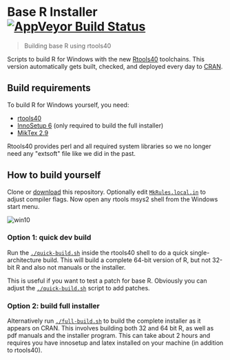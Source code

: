 # Base R Installer [![AppVeyor Build Status](https://ci.appveyor.com/api/projects/status/github/r-windows/r-installer?branch=master)](https://ci.appveyor.com/project/jeroen/r-installer) 

> Building base R using rtools40

Scripts to build R for Windows with the new [Rtools40](https://github.com/r-windows/rtools-installer) toolchains. This version automatically gets built, checked, and deployed every day to [CRAN](https://cran.r-project.org/bin/windows/base/rdevel.html).

## Build requirements

To build R for Windows yourself, you need:

 - [rtools40](https://github.com/r-windows/docs/blob/master/rtools40.md)
 - [InnoSetup 6](https://www.jrsoftware.org/isdl.php) (only required to build the full installer)
 - [MikTex 2.9](https://cloud.r-project.org/bin/windows/Rtools/basic-miktex-2.9.7152-x64.exe)

Rtools40 provides perl and all required system libraries so we no longer need any "extsoft" file like we did in the past.

## How to build yourself

Clone or [download](https://github.com/r-windows/r-installer/archive/master.zip) this repository. Optionally edit [`MkRules.local.in`](MkRules.local.in) to adjust compiler flags. Now open any rtools msys2 shell from the Windows start menu.

![win10](https://user-images.githubusercontent.com/216319/73364595-1fe28080-42ab-11ea-9858-ac8c660757d6.png)

### Option 1: quick dev build

Run the  [`./quick-build.sh`](quick-build.sh) inside the rtools40 shell to do a quick single-architecture build. This will build a complete 64-bit version of R, but not 32-bit R and also not manuals or the installer.

This is useful if you want to test a patch for base R. Obviously you can adjust the [`./quick-build.sh`](quick-build.sh) script to add patches.

### Option 2: build full installer

Alternatively run [`./full-build.sh`](full-build.sh) to build the complete installer as it appears on CRAN. This involves building both 32 and 64 bit R, as well as pdf manuals and the installer program. This can take about 2 hours and requires you have innosetup and latex installed on your machine (in addition to rtools40).
